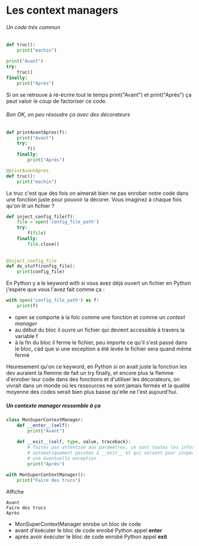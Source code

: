 # Les context managers

###### Un code trés commun
```python
def truc():
    print("machin")

print("Avant")
try:
    truc()
finally:
    print("Après")
```

Si on se retrouve à ré-écrire tout le temps print("Avant") et print("Aprés")
ça peut valoir le coup de factoriser ce code. 

###### Bon OK, on peu résoudre ça avec des décorateurs

```python
def printAvantApres(f):
    print("Avant")
    try:
        f()
    finally:
        print("Aprés")

@printAvantApres
def truc():
    print("machin")
```

Le truc c'est que des fois on aimerait bien ne pas enrober notre code dans une fonction 
juste pour pouvoir la décorer. Vous imaginez à chaque fois qu'on lit un fichier ? 

```python
def inject_config_file(f):
    file = open('config_file_path')
    try:
        f(file)
    finally:
        file.close()
    
    
@inject_config_file
def do_stuff(config_file):
    print(config_file)
```

En Python y a le keyword *with* si vous avez déjà ouvert un fichier en Python j'espere que vous 
l'avez fait comme ça : 

```python
with open('config_file_path') as f:
    print(f)
```

- open se comporte à la foic comme une fonction et comme un *context manager*
- au début du bloc il ouvre un fichier qui devient accessible à travers la variable f
- à la fin du bloc il ferme le fichier, peu importe ce qu'il s'est passé dans le bloc,
càd que si une exception a été levée le fichier sera quand même fermé 

Heuresement qu'on ce keyword, en Python si on avait juste la fonction les dev 
auraient la flemme de fait un try finally, et encore plus la flemme 
d'enrober leur code dans des fonctions et d'utiliser les décorateurs,
on vivrait dans un monde où les ressources ne sont jamais fermés et la qualité moyenne des 
codes  serait bien plus basse qu'elle ne l'est aujourd'hui.     


##### Un contexte manager ressemble à ça 

```python
class MonSuperContextManager:
    def __enter__(self):
        print("Avant")
        
    def __exit__(self, type, value, traceback):
        # faites pas attention aux paramètres, ce sont toutes les infos
        # automatiquement passées à __exit__ et qui servent pour inspecter
        # une éventuelle exception
        print("Après")

with MonSuperContextManager():
    print("Faire des trucs")
```
Affiche 

```
Avant
Faire des trucs
Après
```

- MonSuperContextManager enrobe un bloc de code
- avant d'éxécuter le bloc de code enrobé Python appel __enter__
- aprés avoir éxécuter le bloc de code enrobé Python appel __exit__